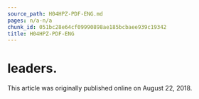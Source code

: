```yaml
---
source_path: H04HPZ-PDF-ENG.md
pages: n/a-n/a
chunk_id: 051bc28e64cf09990898ae185bcbaee939c19342
title: H04HPZ-PDF-ENG
---
```

# leaders.

This article was originally published online on August 22, 2018.
